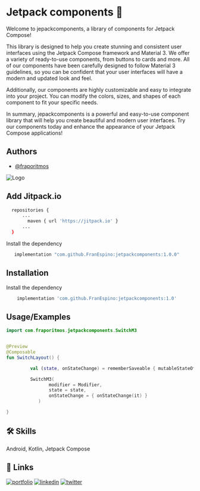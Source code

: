 
# Jetpack components 🧩

Welcome to jepackcomponents, a library of components for Jetpack Compose!

This library is designed to help you create stunning and consistent user interfaces using the Jetpack Compose framework and Material 3. We offer a variety of ready-to-use components, from buttons to cards and more. All of our components have been carefully designed to follow Material 3 guidelines, so you can be confident that your user interfaces will have a modern and updated look and feel.

Additionally, our components are highly customizable and easy to integrate into your project. You can modify the colors, sizes, and shapes of each component to fit your specific needs.

In summary, jepackcomponents is a powerful and easy-to-use component library that will help you create beautiful and modern user interfaces. Try our components today and enhance the appearance of your Jetpack Compose applications!








## Authors

- [@fraporitmos](https://www.github.com/franespino)



![Logo](https://res.cloudinary.com/frapoteam/image/upload/v1680450986/demo_v6x37v.gif)


## Add Jitpack.io

```bash   
  repositories {
      ...
        maven { url 'https://jitpack.io' }
      ...
  }
```
Install the dependency

```bash
   implementation "com.github.FranEspino:jetpackcomponents:1.0.0"
```

## Installation

Install the dependency

```bash
    implementation 'com.github.FranEspino:jetpackcomponents:1.0'
```
    
## Usage/Examples

```kotlin
import com.fraporitmos.jetpackcomponents.SwitchM3


@Preview
@Composable
fun SwitchLayout() {

         val (state, onStateChange) = rememberSaveable { mutableStateOf(true) }

         SwitchM3(
                modifier = Modifier,
                state = state,
                onStateChange = { onStateChange(it) }
            )

}
```

## 🛠 Skills
Android, Kotlin, Jetpack Compose


## 🔗 Links
[![portfolio](https://img.shields.io/badge/my_portfolio-000?style=for-the-badge&logo=ko-fi&logoColor=white)](https://fraporitmos.com/)
[![linkedin](https://img.shields.io/badge/linkedin-0A66C2?style=for-the-badge&logo=linkedin&logoColor=white)](https://www.linkedin.com/in/franespino)
[![twitter](https://img.shields.io/badge/twitter-1DA1F2?style=for-the-badge&logo=twitter&logoColor=white)](https://twitter.com/fraporitmos)

